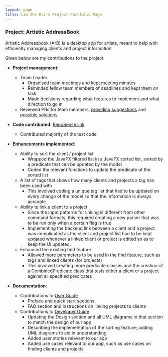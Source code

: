 ```yaml
---
layout: page
title: Lim Zhe Rui's Project Portfolio Page
---
```


### Project: Artistic AddressBook

Artistic Addressbook (ArB) is a desktop app for artists, meant to help with efficiently managing clients and project information.

Given below are my contributions to the project.

* **Project management**:
  * Team Leader
    * Organised team meetings and kept meeting minutes
    * Reminded fellow team members of deadlines and kept them on task
    * Made decisions regarding what features to implement and what direction to go in
  * Reviewed PRs for team members, [providing suggestions](https://github.com/AY2223S2-CS2103T-T14-1/tp/pull/172) and [possible solutions](https://github.com/AY2223S2-CS2103T-T14-1/tp/pull/171)


* **Code contributed**: [RepoSense link](https://nus-cs2103-ay2223s2.github.io/tp-dashboard/?search=zrei&breakdown=true)
  * Contributed majority of the test code


* **Enhancements implemented**:
  * Ability to sort the client / project list
    * Wrapped the JavaFX filtered list in a JavaFX sorted list, sorted by a predicate that can be updated by the model
    * Coded the relevant functions to update the predicate of the sorted list
  * A list of tags that shows how many clients and projects a tag has been used with
    * This involved coding a unique tag list that had to be updated on every change of the model so that the information is always accurate
  * Ability to link a client to a project
    * Since the input patterns for linking is different from other command formats, this required creating a new parser that was to be run only when a certain flag is true
    * Implementing the backend link between a client and a project was complicated as the client and project list had to be kept updated whenever a linked client or project is edited so as to keep the UI updated.
  * Enhanced the existing find feature
    * Allowed more parameters to be used in the find feature, such as tags and linked clients (for projects)
    * This involved creating more predicate classes and the creation of a CombinedPredicate class that tests either a client or a project against all specified predicates


* **Documentation**:
  * Contributions to [User Guide](https://ay2223s2-cs2103t-t14-1.github.io/tp/UserGuide.html)
    * Preface and quick start sections
    * FAQ section and instructions on linking projects to clients
  * Contributions to [Developer Guide](https://ay2223s2-cs2103t-t14-1.github.io/tp/DeveloperGuide.html)
    * Updating the Design section and all UML diagrams in that section to match the design of our app
    * Describing the implementation of the sorting feature; adding UML diagrams to aid in understanding
    * Added user stories relevant to our app
    * Added use cases relevant to our app, such as use cases on finding clients and projects
